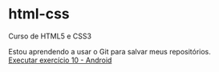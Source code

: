 # html-css
Curso de HTML5 e CSS3

Estou aprendendo a usar o Git para salvar meus repositórios. <br>
<a href="https://victorlmsouza.github.io/html-css/desafios/ex010/">Executar exercício 10 - Android</a> 